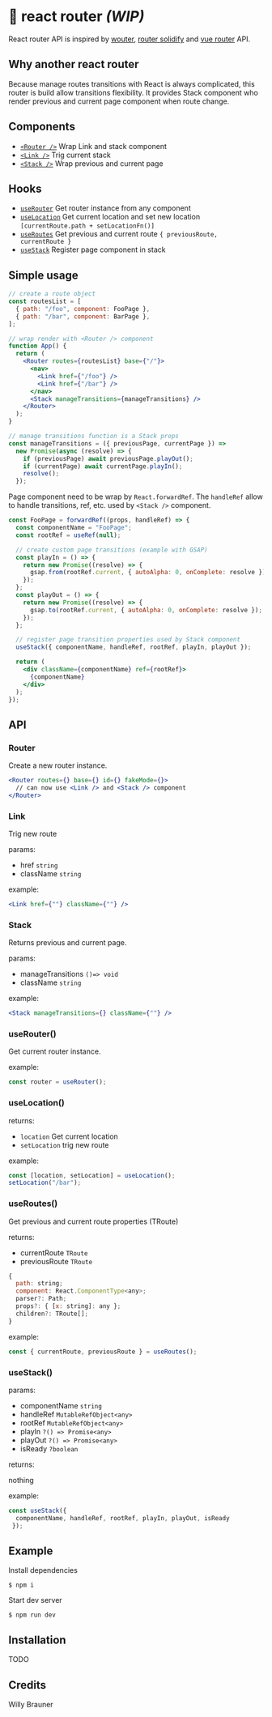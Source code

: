 # 🚃 react router _(WIP)_

React router API is inspired by [wouter](https://github.com/molefrog/wouter),
[router solidify](https://github.com/solid-js/solidify/blob/master/navigation/Router.ts) and
[vue router](https://router.vuejs.org/) API.

## Why another react router

Because manage routes transitions with React is always complicated, this router is build allow transitions flexibility.
It provides Stack component who render previous and current page component when route change.

## Components

- [`<Router />`](#Router) Wrap Link and stack component
- [`<Link />`](#Link) Trig current stack
- [`<Stack />`](#Stack) Wrap previous and current page

## Hooks

- [`useRouter`](#useRouter) Get router instance from any component
- [`useLocation`](#useLocation) Get current location and set new location `[currentRoute.path + setLocationFn()]`
- [`useRoutes`](#useRoutes) Get previous and current route `{ previousRoute, currentRoute }`
- [`useStack`](#useStack) Register page component in stack

## Simple usage

```jsx
// create a route object
const routesList = [
  { path: "/foo", component: FooPage },
  { path: "/bar", component: BarPage },
];

// wrap render with <Router /> component
function App() {
  return (
    <Router routes={routesList} base={"/"}>
      <nav>
        <Link href={"/foo"} />
        <Link href={"/bar"} />
      </nav>
      <Stack manageTransitions={manageTransitions} />
    </Router>
  );
}

// manage transitions function is a Stack props
const manageTransitions = ({ previousPage, currentPage }) =>
  new Promise(async (resolve) => {
    if (previousPage) await previousPage.playOut();
    if (currentPage) await currentPage.playIn();
    resolve();
  });
```

Page component need to be wrap by `React.forwardRef`. The `handleRef` allow to handle transitions, ref, etc. used by `<Stack />` component.

```jsx
const FooPage = forwardRef((props, handleRef) => {
  const componentName = "FooPage";
  const rootRef = useRef(null);

  // create custom page transitions (example with GSAP)
  const playIn = () => {
    return new Promise((resolve) => {
      gsap.from(rootRef.current, { autoAlpha: 0, onComplete: resolve });
    });
  };
  const playOut = () => {
    return new Promise((resolve) => {
      gsap.to(rootRef.current, { autoAlpha: 0, onComplete: resolve });
    });
  };

  // register page transition properties used by Stack component
  useStack({ componentName, handleRef, rootRef, playIn, playOut });

  return (
    <div className={componentName} ref={rootRef}>
      {componentName}
    </div>
  );
});
```

## API

### <a name="Router"></a>Router

Create a new router instance.

```jsx
<Router routes={} base={} id={} fakeMode={}>
  // can now use <Link /> and <Stack /> component
</Router>
```

### <a name="Link"></a>Link

Trig new route

params:

- href `string`
- className `string`

example:

```jsx
<Link href={""} className={""} />
```

### <a name="Stack"></a>Stack

Returns previous and current page.

params:

- manageTransitions `()=> void`
- className `string`

example:

```jsx
<Stack manageTransitions={} className={""} />
```

### <a name="useRouter"></a>useRouter()

Get current router instance.

example:

```jsx
const router = useRouter();
```

### <a name="useLocation"></a>useLocation()

returns:

- `location` Get current location
- `setLocation` trig new route

example:

```jsx
const [location, setLocation] = useLocation();
setLocation("/bar");
```

### <a name="useRoutes"></a>useRoutes()

Get previous and current route properties (TRoute)

returns:

- currentRoute `TRoute`
- previousRoute `TRoute`

```js
{
  path: string;
  component: React.ComponentType<any>;
  parser?: Path;
  props?: { [x: string]: any };
  children?: TRoute[];
}
```

example:

```jsx
const { currentRoute, previousRoute } = useRoutes();
```

### <a name="useStack"></a>useStack()

params:

- componentName `string`
- handleRef `MutableRefObject<any>`
- rootRef `MutableRefObject<any>`
- playIn `?() => Promise<any>`
- playOut `?() => Promise<any>`
- isReady `?boolean`

returns:

nothing

example:

```jsx
const useStack({
  componentName, handleRef, rootRef, playIn, playOut, isReady
 });
```

## Example

Install dependencies

```shell
$ npm i
```

Start dev server

```shell
$ npm run dev
```

## Installation

TODO

## Credits

Willy Brauner
